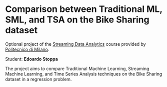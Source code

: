 # Comparison between Traditional ML, SML, and TSA on the Bike Sharing dataset

Optional project of the [Streaming Data Analytics](http://emanueledellavalle.org/teaching/streaming-data-analytics-2022-23/) course provided by [Politecnico di Milano](https://www11.ceda.polimi.it/schedaincarico/schedaincarico/controller/scheda_pubblica/SchedaPublic.do?&evn_default=evento&c_classe=811164&polij_device_category=DESKTOP&__pj0=0&__pj1=1b82965d3c68857e2087d3f3b98a9e40).

Student: **Edoardo Stoppa**

The project aims to compare Traditional Machine Learning, Streaming Machine Learning, and Time Series Analysis techniques on the Bike Sharing dataset in a regression problem.

